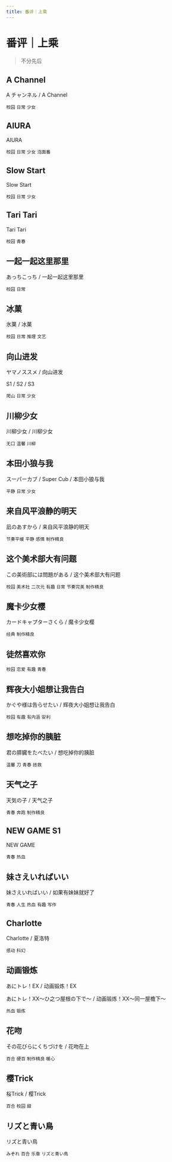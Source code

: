 ```yaml
---
title: 番评｜上乘
---
```


# 番评｜上乘

> 不分先后

## A Channel

A チャンネル / A Channel

`校园` `日常` `少女`

## AIURA

AIURA

`校园` `日常` `少女` `泡面番`

## Slow Start

Slow Start

`校园` `日常` `少女`

## Tari Tari

Tari Tari

`校园` `青春`

## 一起一起这里那里

あっちこっち / 一起一起这里那里

`校园` `日常`

## 冰菓

氷菓 / 冰菓

`校园` `日常` `推理` `文艺`

## 向山进发

ヤマノススメ / 向山进发

S1 / S2 / S3

`爬山` `日常` `少女`

## 川柳少女

川柳少女 / 川柳少女

`无口` `温馨` `川柳`

## 本田小狼与我

スーパーカブ / Super Cub / 本田小狼与我

`平静` `日常` `少女`

## 来自风平浪静的明天

凪のあすから / 来自风平浪静的明天

`节奏平缓` `平静` `感情` `制作精良`

## 这个美术部大有问题

この美術部には問題がある / 这个美术部大有问题

`校园` `美术社` `二次元` `有趣` `日常` `节奏完美` `制作精良`

## 魔卡少女樱

カードキャプターさくら / 魔卡少女樱

`经典` `制作精良`

## 徒然喜欢你

`校园` `恋爱` `有趣` `青春`

## 辉夜大小姐想让我告白

かぐや様は告らせたい / 辉夜大小姐想让我告白

`校园` `有趣` `有内涵` `安利`

## 想吃掉你的胰脏

君の膵臓をたべたい / 想吃掉你的胰脏

`温馨` `刀` `青春` `拯救`

## 天气之子

天気の子 / 天气之子 

`青春` `奔跑` `制作精良`

## NEW GAME S1

NEW GAME

`青春` `热血`

## 妹さえいればいい

妹さえいればいい / 如果有妹妹就好了

`青春` `人生` `热血` `有趣` `写作`

## Charlotte

Charlotte / 夏洛特

`感动` `科幻`

## 动画锻炼

あにトレ！EX / 动画锻炼！EX

あにトレ！XX～ひ之つ屋根の下で～ / 动画锻炼！XX～同一屋檐下～

`热血` `锻炼`

## 花吻

その花びらにくちづけを / 花吻在上

`百合` `硬百` `制作精良` `暖心`

## 樱Trick

桜Trick / 樱Trick

`百合` `校园` `甜`

## リズと青い鳥

リズと青い鳥

`みぞれ` `百合` `乐章` `リズと青い鳥`
